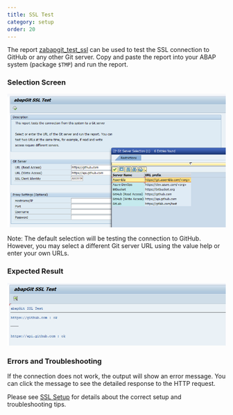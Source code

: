 ```yaml
---
title: SSL Test
category: setup
order: 20
---
```


The report [zabapgit_test_ssl](https://raw.githubusercontent.com/abapGit/docs.abapgit.org/main/src/zabapgit_test_ssl.abap) can be used to test the SSL connection to GitHub or any other Git server. Copy and paste the report into your ABAP system (package `$TMP`) and run the report.

### Selection Screen

![ssl_test_selection](img/ssl_test_selection.png)

Note: The default selection will be testing the connection to GitHub. However, you may select a different Git server URL using the value help or enter your own URLs.

### Expected Result

![ssl_test_result](img/ssl_test_result.png)

### Errors and Troubleshooting

If the connection does not work, the output will show an error message. You can click the message to see the detailed response to the HTTP request.

Please see [SSL Setup](guide-ssl-setup.html) for details about the correct setup and troubleshooting tips.
